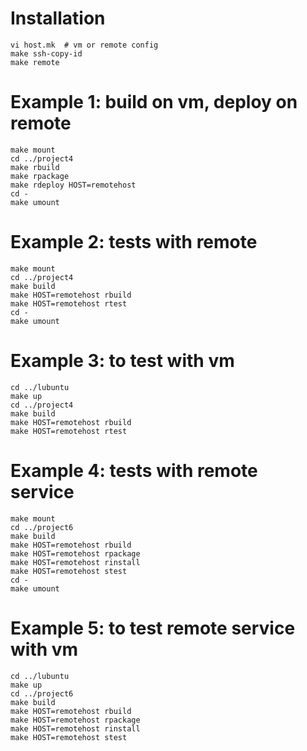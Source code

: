# Installation
```
vi host.mk  # vm or remote config
make ssh-copy-id
make remote
```

# Example 1: build on vm, deploy on remote
```
make mount
cd ../project4
make rbuild
make rpackage
make rdeploy HOST=remotehost
cd -
make umount
```

# Example 2: tests with remote
```
make mount
cd ../project4
make build
make HOST=remotehost rbuild
make HOST=remotehost rtest
cd -
make umount
```

# Example 3: to test with vm
```
cd ../lubuntu
make up
cd ../project4
make build
make HOST=remotehost rbuild
make HOST=remotehost rtest
```

# Example 4: tests with remote service
```
make mount
cd ../project6
make build
make HOST=remotehost rbuild
make HOST=remotehost rpackage
make HOST=remotehost rinstall
make HOST=remotehost stest
cd -
make umount
```

# Example 5: to test remote service with vm
```
cd ../lubuntu
make up
cd ../project6
make build
make HOST=remotehost rbuild
make HOST=remotehost rpackage
make HOST=remotehost rinstall
make HOST=remotehost stest
```
